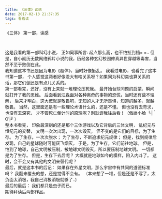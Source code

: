 ```yaml
---
title: 《三体》读感
date: 2017-02-13 21:37:35
tags: 看着读
---
```


《三体》 第一部，读感

<!-- more -->
<br/>

这是我看的第一部科幻小说，
正如同事所言: 起点那么高，也不怕扯到裆= =..
但是，自小阅历无数网络鸦片小说的我，历经各种玄幻校园修真异世穿越等毒害，当然不至于败倒在此。
<br/>
我知道这本书还是因为电影《超体》，当时好像挺乱。
我看过电影，也看完了这本书第一部，
个人感觉这两者好像没大有啥关系呀？如果同为科幻类也算关系的话，那它们倒还是有点儿关系的。
<br/>
第一部看完，还好，没有上来就一堆理论压死我。
最开始台球问题的启蒙，瞬间就打开了我的思维。
后面看到汪淼面对各种离奇的事物的恐慌，当时还有些不理解，
后来才明白，这大概就是敬畏吧，无知的人才无所畏惧，知道的越多，就越敬畏。
当然，这里面还是有一些理论术语什么的，还是不懂。
但也没有去苛求，也没有去深究，
才不管死亡倒计时的原理呢？别耽误我往后看！（傲娇小脸 ┗|｀O′|┛ ）
<br/>
整本书看完，
印象最深刻的还是那个三体游戏以及它背后的三体文明，
乱纪元与恒纪元的交替，
文明一次次出现，一次次毁灭，
但不变的是它们的目标，为了生存。
为了生存，一次次脱水；
为了生存，不断追求纪元规律；
但是，找到规律后发现，自己的星球随时可能灰飞烟灭。
于是，为了生存，它们前往地球。
但是，怕到了地球，自己文明被压制，被地球文明毁灭，所以要压制地球文明。
一切都是为了生存。
但是，生存下去后呢？
大概就是地球如今的模样，陷入内斗了。
这时，会不会又有其他的文明来替代呢？
<br/>
最后，就是这本书的后记：
如果存在外星文明，那么宇宙中有共同的道德标准吗？
我翻来覆去的想，还是觉得不会有。
（本来想了一堆，但是还是不写了，太负面太消极，我自己消极消极就够了..)
<br/>
最后的最后：
	我们都只是虫子而已。
<br/>
期待拜读后两部作品。
